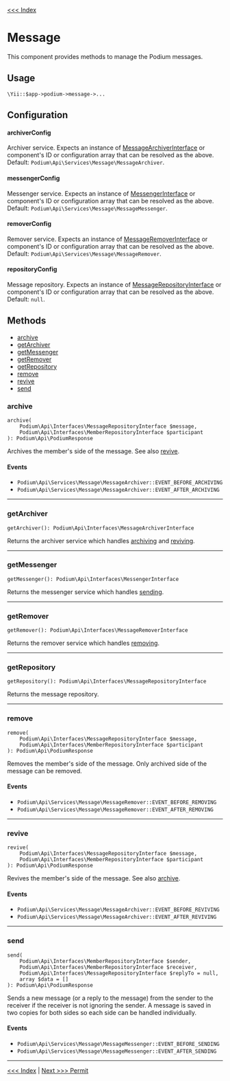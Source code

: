 [<<< Index](../README.md)

# Message

This component provides methods to manage the Podium messages.

## Usage

```
\Yii::$app->podium->message->...
```

## Configuration

#### archiverConfig

Archiver service. Expects an instance of [MessageArchiverInterface](https://github.com/yii-podium/yii2-api/blob/master/src/Interfaces/MessageArchiverInterface.php) 
or component's ID or configuration array that can be resolved as the above. Default: `Podium\Api\Services\Message\MessageArchiver`.

#### messengerConfig

Messenger service. Expects an instance of [MessengerInterface](https://github.com/yii-podium/yii2-api/blob/master/src/Interfaces/MessengerInterface.php) 
or component's ID or configuration array that can be resolved as the above. Default: `Podium\Api\Services\Message\MessageMessenger`.

#### removerConfig

Remover service. Expects an instance of [MessageRemoverInterface](https://github.com/yii-podium/yii2-api/blob/master/src/Interfaces/MessageRemoverInterface.php) 
or component's ID or configuration array that can be resolved as the above. Default: `Podium\Api\Services\Message\MessageRemover`.

#### repositoryConfig

Message repository. Expects an instance of [MessageRepositoryInterface](https://github.com/yii-podium/yii2-api/blob/master/src/Interfaces/MessageRepositoryInterface.php) 
or component's ID or configuration array that can be resolved as the above. Default: `null`.

## Methods

- [archive](#archive)
- [getArchiver](#getarchiver)
- [getMessenger](#getmessenger)
- [getRemover](#getremover)
- [getRepository](#getrepository)
- [remove](#remove)
- [revive](#revive)
- [send](#send)

### archive

```
archive(
    Podium\Api\Interfaces\MessageRepositoryInterface $message,
    Podium\Api\Interfaces\MemberRepositoryInterface $participant
): Podium\Api\PodiumResponse
```

Archives the member's side of the message. See also [revive](#revive).

#### Events

- `Podium\Api\Services\Message\MessageArchiver::EVENT_BEFORE_ARCHIVING`
- `Podium\Api\Services\Message\MessageArchiver::EVENT_AFTER_ARCHIVING`

---

### getArchiver

```
getArchiver(): Podium\Api\Interfaces\MessageArchiverInterface
```

Returns the archiver service which handles [archiving](#archive) and [reviving](#revive).

---

### getMessenger

```
getMessenger(): Podium\Api\Interfaces\MessengerInterface
```

Returns the messenger service which handles [sending](#send).

---

### getRemover

```
getRemover(): Podium\Api\Interfaces\MessageRemoverInterface
```

Returns the remover service which handles [removing](#remove).

---

### getRepository

```
getRepository(): Podium\Api\Interfaces\MessageRepositoryInterface
```

Returns the message repository.

---

### remove

```
remove(
    Podium\Api\Interfaces\MessageRepositoryInterface $message,
    Podium\Api\Interfaces\MemberRepositoryInterface $participant
): Podium\Api\PodiumResponse
```

Removes the member's side of the message. Only archived side of the message can be removed.

#### Events

- `Podium\Api\Services\Message\MessageRemover::EVENT_BEFORE_REMOVING`
- `Podium\Api\Services\Message\MessageRemover::EVENT_AFTER_REMOVING`

---

### revive

```
revive(
    Podium\Api\Interfaces\MessageRepositoryInterface $message,
    Podium\Api\Interfaces\MemberRepositoryInterface $participant
): Podium\Api\PodiumResponse
```

Revives the member's side of the message. See also [archive](#archive).

#### Events

- `Podium\Api\Services\Message\MessageArchiver::EVENT_BEFORE_REVIVING`
- `Podium\Api\Services\Message\MessageArchiver::EVENT_AFTER_REVIVING`

---

### send

```
send(
    Podium\Api\Interfaces\MemberRepositoryInterface $sender,
    Podium\Api\Interfaces\MemberRepositoryInterface $receiver,
    Podium\Api\Interfaces\MessageRepositoryInterface $replyTo = null,
    array $data = []
): Podium\Api\PodiumResponse
```

Sends a new message (or a reply to the message) from the sender to the receiver if the receiver is not ignoring the 
sender. A message is saved in two copies for both sides so each side can be handled individually.

#### Events

- `Podium\Api\Services\Message\MessageMessenger::EVENT_BEFORE_SENDING`
- `Podium\Api\Services\Message\MessageMessenger::EVENT_AFTER_SENDING`

---

[<<< Index](../README.md) | [Next >>> Permit](permit.md)
